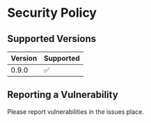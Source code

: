 # Security Policy

## Supported Versions

| Version | Supported          |
| ------- | ------------------ |
| 0.9.0   | :white_check_mark: |

## Reporting a Vulnerability

Please report vulnerabilities in the issues place.
